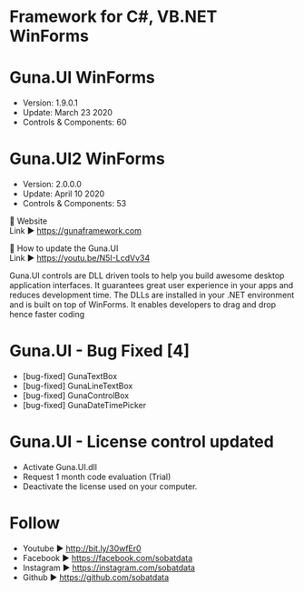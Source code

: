 # Framework for C#, VB.NET WinForms 

# Guna.UI WinForms
* Version: 1.9.0.1
* Update: March 23 2020
* Controls & Components: 60

# Guna.UI2 WinForms
* Version: 2.0.0.0
* Update: April 10 2020
* Controls & Components: 53

📌 Website <br>
Link ►  https://gunaframework.com

📌 How to update the Guna.UI <br>
Link ►  https://youtu.be/N5I-LcdVv34

Guna.UI controls are DLL driven tools to help you build awesome desktop application interfaces. It guarantees great user experience in your apps and reduces development time. The DLLs are installed in your .NET environment and is built on top of WinForms. It enables developers to drag and drop hence faster coding

# Guna.UI - Bug Fixed [4] 
* [bug-fixed] GunaTextBox
* [bug-fixed] GunaLineTextBox
* [bug-fixed] GunaControlBox
* [bug-fixed] GunaDateTimePicker

# Guna.UI - License control updated
* Activate Guna.UI.dll
* Request 1 month code evaluation (Trial)
* Deactivate the license used on your computer.

# Follow
* Youtube ► http://bit.ly/30wfEr0
* Facebook ► https://facebook.com/sobatdata
* Instagram ► https://instagram.com/sobatdata
* Github ► https://github.com/sobatdata
